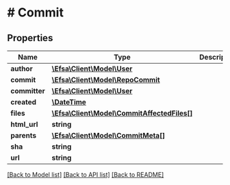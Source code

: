 # # Commit

## Properties

Name | Type | Description | Notes
------------ | ------------- | ------------- | -------------
**author** | [**\Efsa\Client\Model\User**](User.md) |  | [optional]
**commit** | [**\Efsa\Client\Model\RepoCommit**](RepoCommit.md) |  | [optional]
**committer** | [**\Efsa\Client\Model\User**](User.md) |  | [optional]
**created** | [**\DateTime**](\DateTime.md) |  | [optional]
**files** | [**\Efsa\Client\Model\CommitAffectedFiles[]**](CommitAffectedFiles.md) |  | [optional]
**html_url** | **string** |  | [optional]
**parents** | [**\Efsa\Client\Model\CommitMeta[]**](CommitMeta.md) |  | [optional]
**sha** | **string** |  | [optional]
**url** | **string** |  | [optional]

[[Back to Model list]](../../README.md#models) [[Back to API list]](../../README.md#endpoints) [[Back to README]](../../README.md)
